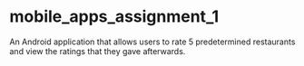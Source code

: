 # mobile_apps_assignment_1
An Android application that allows users to rate 5 predetermined restaurants and view the ratings that they gave afterwards.
